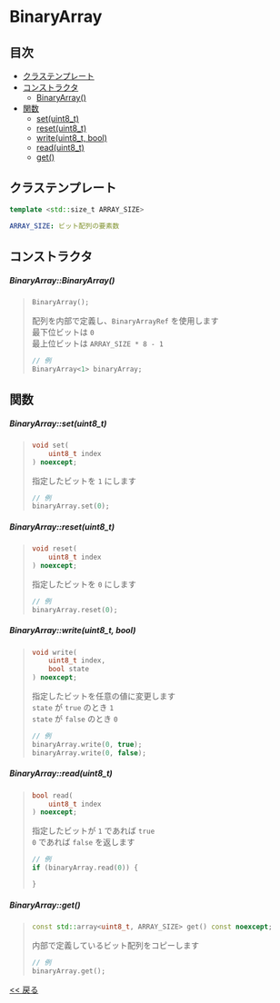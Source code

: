 # BinaryArray

## 目次
- [クラステンプレート](#クラステンプレート)
- [コンストラクタ](#コンストラクタ)
  - [BinaryArray()](#binaryarraybinaryarray)
- [関数](#関数)
  - [set(uint8_t)](#binaryarraysetuint8_t)
  - [reset(uint8_t)](#binaryarrayresetuint8_t)
  - [write(uint8_t, bool)](#binaryarraywriteuint8_t-bool)
  - [read(uint8_t)](#binaryarrayreaduint8_t)
  - [get()](#binaryarrayget)

## クラステンプレート
```c++
template <std::size_t ARRAY_SIZE>
```
```yaml
ARRAY_SIZE: ビット配列の要素数
```

## コンストラクタ
##### BinaryArray::BinaryArray()
> ```c++
> BinaryArray();
> ```
> 配列を内部で定義し、`BinaryArrayRef` を使用します  
> 最下位ビットは `0`  
> 最上位ビットは `ARRAY_SIZE * 8 - 1`
> ```c++
> // 例
> BinaryArray<1> binaryArray;
> ```

## 関数

##### BinaryArray::set(uint8_t)
> ```c++
> void set(
>     uint8_t index
> ) noexcept;
> ```
> 指定したビットを `1` にします
> ```c++
> // 例
> binaryArray.set(0);
> ```

##### BinaryArray::reset(uint8_t)
> ```c++
> void reset(
>     uint8_t index
> ) noexcept;
> ```
> 指定したビットを `0` にします
> ```c++
> // 例
> binaryArray.reset(0);
> ```

##### BinaryArray::write(uint8_t, bool)
> ```c++
> void write(
>     uint8_t index,
>     bool state
> ) noexcept;
> ```
> 指定したビットを任意の値に変更します  
> `state` が `true` のとき `1`  
> `state` が `false` のとき `0`
> ```c++
> // 例
> binaryArray.write(0, true);
> binaryArray.write(0, false);
> ```

##### BinaryArray::read(uint8_t)
> ```c++
> bool read(
>     uint8_t index
> ) noexcept;
> ```
> 指定したビットが `1` であれば `true`  
> `0` であれば `false` を返します
> ```c++
> // 例
> if (binaryArray.read(0)) {
> 
> }
> ```

##### BinaryArray::get()
> ```c++
> const std::array<uint8_t, ARRAY_SIZE> get() const noexcept;
> ```
> 内部で定義しているビット配列をコピーします
> ```c++
> // 例
> binaryArray.get();
> ```

[<< 戻る](../README.md)
